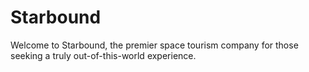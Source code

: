 # Starbound
Welcome to Starbound, the premier space tourism company for those seeking a truly out-of-this-world experience.
